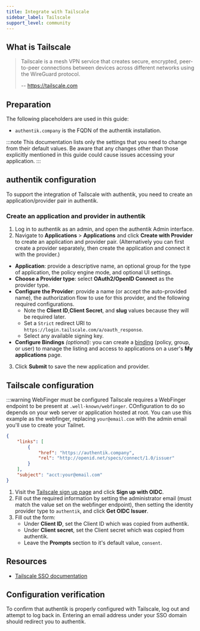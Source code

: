 ```yaml
---
title: Integrate with Tailscale
sidebar_label: Tailscale
support_level: community
---
```


## What is Tailscale

> Tailscale is a mesh VPN service that creates secure, encrypted, peer-to-peer connections between devices across different networks using the WireGuard protocol.
>
> -- https://tailscale.com

## Preparation

The following placeholders are used in this guide:

- `authentik.company` is the FQDN of the authentik installation.

:::note
This documentation lists only the settings that you need to change from their default values. Be aware that any changes other than those explicitly mentioned in this guide could cause issues accessing your application.
:::

## authentik configuration

To support the integration of Tailscale with authentik, you need to create an application/provider pair in authentik.

### Create an application and provider in authentik

1. Log in to authentik as an admin, and open the authentik Admin interface.
2. Navigate to **Applications** > **Applications** and click **Create with Provider** to create an application and provider pair. (Alternatively you can first create a provider separately, then create the application and connect it with the provider.)

- **Application**: provide a descriptive name, an optional group for the type of application, the policy engine mode, and optional UI settings.
- **Choose a Provider type**: select **OAuth2/OpenID Connect** as the provider type.
- **Configure the Provider**: provide a name (or accept the auto-provided name), the authorization flow to use for this provider, and the following required configurations.
    - Note the **Client ID**,**Client Secret**, and **slug** values because they will be required later.
    - Set a `Strict` redirect URI to `https://login.tailscale.com/a/oauth_response`.
    - Select any available signing key.
- **Configure Bindings** _(optional)_: you can create a [binding](/docs/add-secure-apps/flows-stages/bindings/) (policy, group, or user) to manage the listing and access to applications on a user's **My applications** page.

3. Click **Submit** to save the new application and provider.

## Tailscale configuration

:::warning WebFinger must be configured
Tailscale requires a WebFinger endpoint to be present at `.well-known/webfinger`. COnfiguration to do so depends on your web server or application hosted at root. You can use this example as the webfinger, replacing `your@email.com` with the admin email you'll use to create your Tailnet.
```json
{
    "links": [
        {
            "href": "https://authentik.company",
            "rel": "http://openid.net/specs/connect/1.0/issuer"
        }
    ],
    "subject": "acct:your@email.com"
}
```

1. Visit the [Tailscale sign up page](https://login.tailscale.com/start) and click **Sign up with OIDC**.
2. Fill out the required information by setting the administrator email (must match the value set on the webfinger endpoint), then setting the identity provider type to `authentik`, and click **Get OIDC Issuer**.
3. Fill out the form:
    - Under **Client ID**, set the Client ID which was copied from authentik.
    - Under **Client secret**, set the Client secret which was copied from authentik.
    - Leave the **Prompts** section to it's default value, `consent`.

## Resources

- [Tailscale SSO documentation](https://tailscale.com/kb/1240/sso-custom-oidc)

## Configuration verification

To confirm that authentik is properly configured with Tailscale, log out and attempt to log back in. Entering an email address under your SSO domain should redirect you to authentik.
